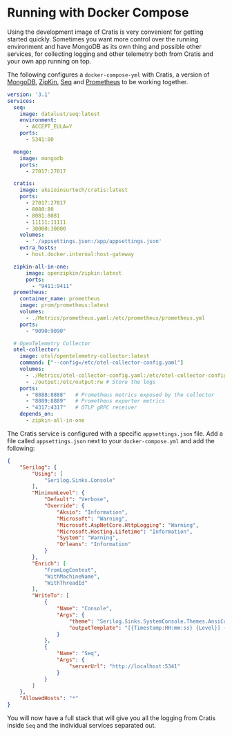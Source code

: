 # Running with Docker Compose

Using the development image of Cratis is very convenient for getting started quickly.
Sometimes you want more control over the running environment and have MongoDB as its own
thing and possible other services, for collecting logging and other telemetry
both from Cratis and your own app running on top.

The following configures a `docker-compose-yml` with Cratis, a version of [MongoDB](https://mongodb.com),
[ZipKin](http://zipkin.io), [Seq](https://datalust.co/seq) and [Prometheus](https://prometheus.io) to
be working together.

```yml
version: '3.1'
services:
  seq:
    image: datalust/seq:latest
    environment:
      - ACCEPT_EULA=Y
    ports:
      - 5341:80

  mongo:
    image: mongodb
    ports:
      - 27017:27017

  cratis:
    image: aksioinsurtech/cratis:latest
    ports:
      - 27017:27017
      - 8080:80
      - 8081:8081
      - 11111:11111
      - 30000:30000
    volumes:
      - './appsettings.json:/app/appsettings.json'
    extra_hosts:
      - host.docker.internal:host-gateway

  zipkin-all-in-one:
      image: openzipkin/zipkin:latest
      ports:
        - "9411:9411"
  prometheus:
    container_name: prometheus
    image: prom/prometheus:latest
    volumes:
      - ./Metrics/prometheus.yaml:/etc/prometheus/prometheus.yml
    ports:
      - "9090:9090"

  # OpenTelemetry Collector
  otel-collector:
    image: otel/opentelemetry-collector:latest
    command: ["--config=/etc/otel-collector-config.yaml"]
    volumes:
      - ./Metrics/otel-collector-config.yaml:/etc/otel-collector-config.yaml
      - ./output:/etc/output:rw # Store the logs
    ports:
      - "8888:8888"   # Prometheus metrics exposed by the collector
      - "8889:8889"   # Prometheus exporter metrics
      - "4317:4317"   # OTLP gRPC receiver
    depends_on:
      - zipkin-all-in-one
```

The Cratis service is configured with a specific `appsettings.json` file.
Add a file called `appsettings.json` next to your `docker-compose.yml` and
add the following:

```json
{
    "Serilog": {
        "Using": [
            "Serilog.Sinks.Console"
        ],
        "MinimumLevel": {
            "Default": "Verbose",
            "Override": {
                "Aksio": "Information",
                "Microsoft": "Warning",
                "Microsoft.AspNetCore.HttpLogging": "Warning",
                "Microsoft.Hosting.Lifetime": "Information",
                "System": "Warning",
                "Orleans": "Information"
            }
        },
        "Enrich": [
            "FromLogContext",
            "WithMachineName",
            "WithThreadId"
        ],
        "WriteTo": [
            {
                "Name": "Console",
                "Args": {
                    "theme": "Serilog.Sinks.SystemConsole.Themes.AnsiConsoleTheme::Code, Serilog.Sinks.Console",
                    "outputTemplate": "[{Timestamp:HH:mm:ss} {Level}] {SourceContext}{NewLine}{Message:lj}{NewLine}{Exception}{NewLine}"
                }
            },
            {
                "Name": "Seq",
                "Args": {
                    "serverUrl": "http://localhost:5341"
                }
            }
        ]
    },
    "AllowedHosts": "*"
}
```

You will now have a full stack that will give you all the logging from Cratis inside `Seq`
and the individual services separated out.
